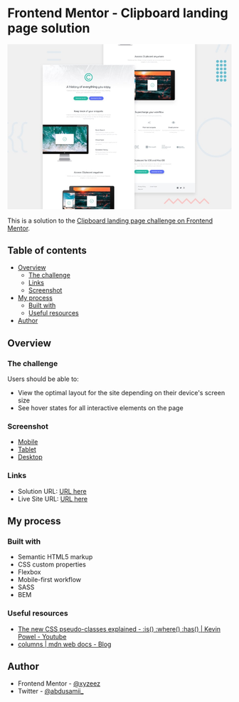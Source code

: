 # Frontend Mentor - Clipboard landing page solution

![](./assets/images/screenshots/desktop-preview.jpg)

This is a solution to the [Clipboard landing page challenge on Frontend Mentor](https://www.frontendmentor.io/challenges/clipboard-landing-page-5cc9bccd6c4c91111378ecb9). 

## Table of contents

- [Overview](#overview)
  - [The challenge](#the-challenge)
  - [Links](#links)
  - [Screenshot](#screenshot)
- [My process](#my-process)
  - [Built with](#built-with)
  - [Useful resources](#useful-resources)
- [Author](#author)

## Overview

### The challenge

Users should be able to:

- View the optimal layout for the site depending on their device's screen size
- See hover states for all interactive elements on the page

### Screenshot

- [Mobile](./assets/images/screenshots/mobile.png)
- [Tablet](./assets/images/screenshots/)
- [Desktop](./assets/images/screenshots/desktop.png)


### Links

- Solution URL: [URL here](https://www.frontendmentor.io/solutions/responsive-clipboard-landing-page-bem-sass-fKojQOgRIU)
- Live Site URL: [URL here](https://clipboard-landing-page-femc.netlify.app/)

## My process

### Built with

- Semantic HTML5 markup
- CSS custom properties
- Flexbox
- Mobile-first workflow
- SASS
- BEM


### Useful resources

- [The new CSS pseudo-classes explained - :is() :where() :has() | Kevin Powel - Youtube](https://www.youtube.com/watch?v=3ncFpP8GP4g)
- [columns | mdn web docs - Blog](https://developer.mozilla.org/en-US/docs/Web/CSS/columns)

## Author

- Frontend Mentor - [@xyzeez](https://www.frontendmentor.io/profile/xyzeez)
- Twitter - [@abdusamii_](https://twitter.com/abdusamii_)